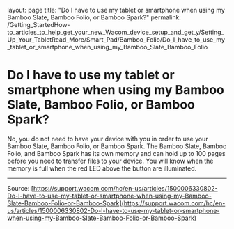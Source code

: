 layout: page
title: "Do I have to use my tablet or smartphone when using my Bamboo Slate, Bamboo Folio, or Bamboo Spark?"
permalink: /Getting_StartedHow-to_articles_to_help_get_your_new_Wacom_device_setup_and_get_y/Setting_Up_Your_TabletRead_More/Smart_Pad/Bamboo_Folio/Do_I_have_to_use_my_tablet_or_smartphone_when_using_my_Bamboo_Slate_Bamboo_Folio

# Do I have to use my tablet or smartphone when using my Bamboo Slate, Bamboo Folio, or Bamboo Spark?

No, you do not need to have your device with you in order to use your Bamboo Slate, Bamboo Folio, or Bamboo Spark. The Bamboo Slate, Bamboo Folio, and Bamboo Spark has its own memory and can hold up to 100 pages before you need to transfer files to your device. You will know when the memory is full when the red LED above the button are illuminated.

---
Source: [https://support.wacom.com/hc/en-us/articles/1500006330802-Do-I-have-to-use-my-tablet-or-smartphone-when-using-my-Bamboo-Slate-Bamboo-Folio-or-Bamboo-Spark](https://support.wacom.com/hc/en-us/articles/1500006330802-Do-I-have-to-use-my-tablet-or-smartphone-when-using-my-Bamboo-Slate-Bamboo-Folio-or-Bamboo-Spark)
